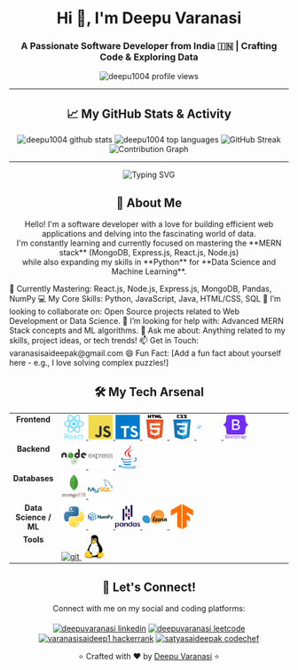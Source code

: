 <h1 align="center">Hi 👋, I'm Deepu Varanasi</h1>
<h3 align="center">A Passionate Software Developer from India 🇮🇳 | Crafting Code & Exploring Data</h3>
<!-- Profile Views -->
<p align="center">
  <img src="https://komarev.com/ghpvc/?username=deepu1004&label=Profile%20Views&color=0e75b6&style=for-the-badge" alt="deepu1004 profile views" />
</p>

---

<div align="center">

<h2 align="center">📈 My GitHub Stats & Activity</h2>

<!-- GitHub Stats -->
<img src="https://github-readme-stats.vercel.app/api?username=deepu1004&show_icons=true&locale=en&theme=tokyonight&hide_border=true&count_private=true&include_all_commits=true" alt="deepu1004 github stats" height="190px" />

<!-- Top Languages -->
<img src="https://github-readme-stats.vercel.app/api/top-langs?username=deepu1004&layout=compact&locale=en&theme=tokyonight&hide_border=true&langs_count=8&card_width=320" alt="deepu1004 top languages" height="190px" />

<!-- Streak Stats -->
<img src="https://github-readme-streak-stats.herokuapp.com/?user=deepu1004&theme=tokyonight&hide_border=true" alt="GitHub Streak" />

<!-- Contribution Graph -->
<img src="https://github-readme-activity-graph.vercel.app/graph?username=deepu1004&bg_color=1a1b27&color=79ff97&line=ffffff&point=ffffff&area=true&hide_border=true" alt="Contribution Graph" />

</div>

---
<!-- Typing SVG (Optional - Generates a typing animation) -->
<!-- Generate yours at: https://readme-typing-svg.demolab.com/demo/ -->
<p align="center">
  <img src="https://readme-typing-svg.demolab.com/?font=Fira+Code&weight=600&size=25&pause=1000&color=87CEEB%C2%A2er=true&vCenter=true&width=435&lines=Software+Developer;Full-Stack+Enthusiast;MERN+Stack+Explorer;Data+Science+Learner" alt="Typing SVG" />
</p>
<h2 align="center">🚀 About Me</h2>
<p align="center">
  Hello! I'm a software developer with a love for building efficient web applications and delving into the fascinating world of data.<br>
  I'm constantly learning and currently focused on mastering the **MERN stack** (MongoDB, Express.js, React.js, Node.js)<br>
  while also expanding my skills in **Python** for **Data Science and Machine Learning**.
</p>
🌱 Currently Mastering: React.js, Node.js, Express.js, MongoDB, Pandas, NumPy
💻 My Core Skills: Python, JavaScript, Java, HTML/CSS, SQL
👯 I’m looking to collaborate on: Open Source projects related to Web Development or Data Science.
🤔 I’m looking for help with: Advanced MERN Stack concepts and ML algorithms.
💬 Ask me about: Anything related to my skills, project ideas, or tech trends!
📫 Get in Touch: varanasisaideepak@gmail.com
😄 Fun Fact: [Add a fun fact about yourself here - e.g., I love solving complex puzzles!]
<h2 align="center">🛠️ My Tech Arsenal</h2>
<!-- Using a table for better layout -->
<table width="100%" border="0" cellpadding="10" cellspacing="0">
  <!-- Frontend Row -->
  <tr>
    <td align="center" valign="top" width="15%"><strong>Frontend</strong></td>
    <td width="85%">
      <a href="https://reactjs.org/" target="_blank" rel="noreferrer"> <img src="https://raw.githubusercontent.com/devicons/devicon/master/icons/react/react-original-wordmark.svg" alt="react" width="45" height="45"/> </a> 
      <a href="https://developer.mozilla.org/en-US/docs/Web/JavaScript" target="_blank" rel="noreferrer"> <img src="https://raw.githubusercontent.com/devicons/devicon/master/icons/javascript/javascript-original.svg" alt="javascript" width="45" height="45"/> </a> 
      <a href="https://www.typescriptlang.org/" target="_blank" rel="noreferrer"> <img src="https://raw.githubusercontent.com/devicons/devicon/master/icons/typescript/typescript-original.svg" alt="typescript" width="45" height="45"/> </a> 
      <a href="https://www.w3.org/html/" target="_blank" rel="noreferrer"> <img src="https://raw.githubusercontent.com/devicons/devicon/master/icons/html5/html5-original-wordmark.svg" alt="html5" width="45" height="45"/> </a> 
      <a href="https://www.w3schools.com/css/" target="_blank" rel="noreferrer"> <img src="https://raw.githubusercontent.com/devicons/devicon/master/icons/css3/css3-original-wordmark.svg" alt="css3" width="45" height="45"/> </a> 
      <a href="https://tailwindcss.com/" target="_blank" rel="noreferrer"> <img src="https://raw.githubusercontent.com/devicons/devicon/master/icons/tailwindcss/tailwindcss-original-wordmark.svg" alt="tailwindcss" width="45" height="45"/> </a> 
      <a href="https://getbootstrap.com" target="_blank" rel="noreferrer"> <img src="https://raw.githubusercontent.com/devicons/devicon/master/icons/bootstrap/bootstrap-plain-wordmark.svg" alt="bootstrap" width="45" height="45"/> </a> 
    </td>
  </tr>
  <!-- Backend Row -->
  <tr>
    <td align="center" valign="top"><strong>Backend</strong></td>
    <td>
      <a href="https://nodejs.org" target="_blank" rel="noreferrer"> <img src="https://raw.githubusercontent.com/devicons/devicon/master/icons/nodejs/nodejs-original-wordmark.svg" alt="nodejs" width="45" height="45"/> </a> 
      <a href="https://expressjs.com" target="_blank" rel="noreferrer"> <img src="https://raw.githubusercontent.com/devicons/devicon/master/icons/express/express-original-wordmark.svg" alt="express" width="45" height="45"/> </a> 
      <a href="https://www.java.com" target="_blank" rel="noreferrer"> <img src="https://raw.githubusercontent.com/devicons/devicon/master/icons/java/java-original.svg" alt="java" width="45" height="45"/> </a> 
    </td>
  </tr>
  <!-- Databases Row -->
   <tr>
    <td align="center" valign="top"><strong>Databases</strong></td>
    <td>
       <a href="https://www.mongodb.com/" target="_blank" rel="noreferrer"> <img src="https://raw.githubusercontent.com/devicons/devicon/master/icons/mongodb/mongodb-original-wordmark.svg" alt="mongodb" width="45" height="45"/> </a> 
      <a href="https://www.mysql.com/" target="_blank" rel="noreferrer"> <img src="https://raw.githubusercontent.com/devicons/devicon/master/icons/mysql/mysql-original-wordmark.svg" alt="mysql" width="45" height="45"/> </a> 
    </td>
  </tr>
  <!-- Data Science Row -->
  <tr>
    <td align="center" valign="top"><strong>Data Science / ML</strong></td>
    <td>
      <a href="https://www.python.org" target="_blank" rel="noreferrer"> <img src="https://raw.githubusercontent.com/devicons/devicon/master/icons/python/python-original.svg" alt="python" width="45" height="45"/> </a> 
      <a href="https://numpy.org/" target="_blank" rel="noreferrer"> <img src="https://raw.githubusercontent.com/devicons/devicon/master/icons/numpy/numpy-original-wordmark.svg" alt="numpy" width="45" height="45"/> </a> 
      <a href="https://pandas.pydata.org/" target="_blank" rel="noreferrer"> <img src="https://raw.githubusercontent.com/devicons/devicon/master/icons/pandas/pandas-original-wordmark.svg" alt="pandas" width="45" height="45"/> </a> 
      <a href="https://scikit-learn.org/" target="_blank" rel="noreferrer"> <img src="https://raw.githubusercontent.com/devicons/devicon/master/icons/scikitlearn/scikitlearn-original.svg" alt="scikitlearn" width="45" height="45"/> </a> 
      <a href="https://www.tensorflow.org" target="_blank" rel="noreferrer"> <img src="https://raw.githubusercontent.com/devicons/devicon/master/icons/tensorflow/tensorflow-original.svg" alt="tensorflow" width="45" height="45"/> </a> 
    </td>
  </tr>
  <!-- Tools Row -->
  <tr>
    <td align="center" valign="top"><strong>Tools</strong></td>
    <td>
      <a href="https://git-scm.com/" target="_blank" rel="noreferrer"> <img src="https://www.vectorlogo.zone/logos/git-scm/git-scm-icon.svg" alt="git" width="45" height="45"/> </a> 
      <a href="https://www.linux.org/" target="_blank" rel="noreferrer"> <img src="https://raw.githubusercontent.com/devicons/devicon/master/icons/linux/linux-original.svg" alt="linux" width="45" height="45"/> </a> 
      <!-- Add Docker, Postman, etc. if you use them -->
    </td>
  </tr>
</table>
<h2 align="center">🔗 Let's Connect!</h2>
<p align="center">
  Connect with me on my social and coding platforms: <br><br>
  <a href="https://linkedin.com/in/deepuvaranasi" target="blank"><img align="center" src="https://raw.githubusercontent.com/rahuldkjain/github-profile-readme-generator/master/src/images/icons/Social/linked-in-alt.svg" alt="deepuvaranasi linkedin" height="40" width="50" /></a>   
  <a href="https://www.leetcode.com/deepuvaranasi" target="blank"><img align="center" src="https://raw.githubusercontent.com/rahuldkjain/github-profile-readme-generator/master/src/images/icons/Social/leet-code.svg" alt="deepuvaranasi leetcode" height="40" width="50" /></a>   
  <a href="https://www.hackerrank.com/varanasisaideep1" target="blank"><img align="center" src="https://raw.githubusercontent.com/rahuldkjain/github-profile-readme-generator/master/src/images/icons/Social/hackerrank.svg" alt="varanasisaideep1 hackerrank" height="40" width="50" /></a>   
  <a href="https://www.codechef.com/users/satyasaideepak" target="blank"><img align="center" src="https://cdn.jsdelivr.net/npm/simple-icons@3.1.0/icons/codechef.svg" alt="satyasaideepak codechef" height="40" width="50" /></a>   
</p>
<p align="center">⭐️ Crafted with ❤️ by <a href="https://github.com/deepu1004" target="_blank">Deepu Varanasi</a> ⭐️</p>
